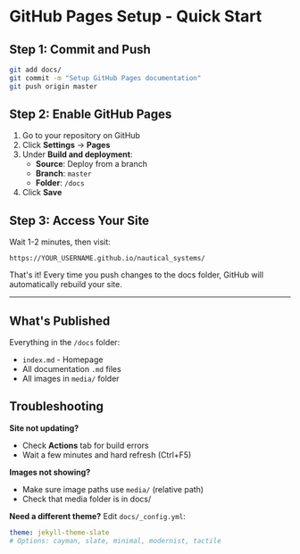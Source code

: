 # GitHub Pages Setup - Quick Start

## Step 1: Commit and Push

```bash
git add docs/
git commit -m "Setup GitHub Pages documentation"
git push origin master
```

## Step 2: Enable GitHub Pages

1. Go to your repository on GitHub
2. Click **Settings** → **Pages**
3. Under **Build and deployment**:
   - **Source**: Deploy from a branch
   - **Branch**: `master`
   - **Folder**: `/docs`
4. Click **Save**

## Step 3: Access Your Site

Wait 1-2 minutes, then visit:
```
https://YOUR_USERNAME.github.io/nautical_systems/
```

That's it! Every time you push changes to the docs folder, GitHub will automatically rebuild your site.

---

## What's Published

Everything in the `/docs` folder:
- `index.md` - Homepage
- All documentation `.md` files
- All images in `media/` folder

## Troubleshooting

**Site not updating?**
- Check **Actions** tab for build errors
- Wait a few minutes and hard refresh (Ctrl+F5)

**Images not showing?**
- Make sure image paths use `media/` (relative path)
- Check that media folder is in docs/

**Need a different theme?**
Edit `docs/_config.yml`:
```yaml
theme: jekyll-theme-slate
# Options: cayman, slate, minimal, modernist, tactile
```

